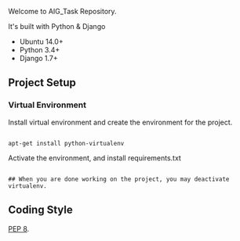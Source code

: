Welcome to AIG_Task Repository.

It's built with Python & Django
* Ubuntu 14.0+
* Python 3.4+
* Django 1.7+

## Project Setup
### Virtual Environment

Install virtual environment and create the environment for the project.
```

apt-get install python-virtualenv
```

Activate the environment, and install requirements.txt
```

## When you are done working on the project, you may deactivate virtualenv.
```

## Coding Style
[PEP 8](https://www.python.org/dev/peps/pep-0008/).
